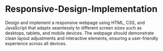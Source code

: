 # Responsive-Design-Implementation
Design and implement a responsive webpage using HTML, CSS, and JavaScript that adapts seamlessly to different screen sizes such as desktops, tablets, and mobile devices. The webpage should demonstrate clean layout adjustments and interactive elements, ensuring a user-friendly experience across all devices.
